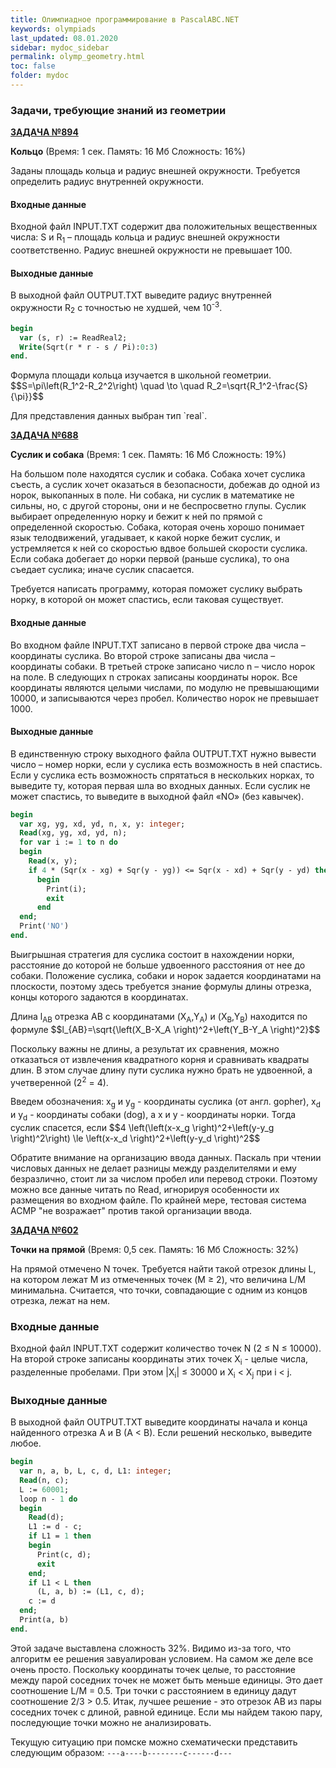 ```yaml
---
title: Олимпиадное программирование в PascalABC.NET
keywords: olympiads
last_updated: 08.01.2020
sidebar: mydoc_sidebar
permalink: olymp_geometry.html
toc: false
folder: mydoc
---
```


<script src="//i.upmath.me/latex.js"></script> 

### Задачи, требующие знаний из геометрии

[**ЗАДАЧА №894**](https://acmp.ru/index.asp?main=task&id_task=894)   
	
**Кольцо** (Время: 1 сек. Память: 16 Мб Сложность: 16%)

Заданы площадь кольца и радиус внешней окружности. Требуется определить радиус внутренней окружности. 

#### Входные данные
Входной файл INPUT.TXT содержит два положительных вещественных числа: S и R<sub>1</sub> – площадь кольца и радиус внешней окружности соответственно. Радиус внешней окружности не превышает 100.

#### Выходные данные
В выходной файл OUTPUT.TXT выведите радиус внутренней окружности R<sub>2</sub> с точностью не худшей, чем 10<sup>-3</sup>.

```pascal
begin
  var (s, r) := ReadReal2;
  Write(Sqrt(r * r - s / Pi):0:3)
end.
```

<p>Формула площади кольца изучается в школьной геометрии.
$$S=\pi\left(R_1^2-R_2^2\right) \quad \to \quad R_2=\sqrt{R_1^2-\frac{S}{\pi}}$$</p>
Для представления данных выбран тип `real`.

[**ЗАДАЧА №688**](https://acmp.ru/index.asp?main=task&id_task=688) 		
	
**Суслик и собака** (Время: 1 сек. Память: 16 Мб Сложность: 19%)

На большом поле находятся суслик и собака. Собака хочет суслика съесть, а суслик хочет оказаться в безопасности, добежав до одной из норок, выкопанных в поле. Ни собака, ни суслик в математике не сильны, но, с другой стороны, они и не беспросветно глупы. Суслик выбирает определенную норку и бежит к ней по прямой с определенной скоростью. Собака, которая очень хорошо понимает язык телодвижений, угадывает, к какой норке бежит суслик, и устремляется к ней со скоростью вдвое большей скорости суслика. Если собака добегает до норки первой (раньше суслика), то она съедает суслика; иначе суслик спасается.

Требуется написать программу, которая поможет суслику выбрать норку, в которой он может спастись, если таковая существует.

#### Входные данные
Во входном файле INPUT.TXT записано в первой строке два числа – координаты суслика. Во второй строке записаны два числа – координаты собаки. В третьей строке записано число n – число норок на поле. В следующих n строках записаны координаты норок. Все координаты являются целыми числами, по модулю не превышающими 10000, и записываются через пробел. Количество норок не превышает 1000.

#### Выходные данные
В единственную строку выходного файла OUTPUT.TXT нужно вывести число – номер норки, если у суслика есть возможность в ней спастись. Если у суслика есть возможность спрятаться в нескольких норках, то выведите ту, которая первая шла во входных данных. Если суслик не может спастись, то выведите в выходной файл «NO» (без кавычек).

```pascal
begin
  var xg, yg, xd, yd, n, x, y: integer;
  Read(xg, yg, xd, yd, n);
  for var i := 1 to n do
  begin
    Read(x, y);
    if 4 * (Sqr(x - xg) + Sqr(y - yg)) <= Sqr(x - xd) + Sqr(y - yd) then
      begin
        Print(i);
        exit
      end
  end;
  Print('NO')
end.
```
Выигрышная стратегия для суслика состоит в нахождении норки, расстояние до которой не больше удвоенного расстояния от нее до собаки. Положение суслика, собаки и норок задается координатами на плоскости, поэтому здесь требуется знание формулы длины отрезка, концы которого задаются в координатах.
<p>Длина l<sub>AB</sub> отрезка AB с координатами (X<sub>A</sub>,Y<sub>A</sub>) и (X<sub>B</sub>,Y<sub>B</sub>) находится по формуле $$l_{AB}=\sqrt{\left(X_B-X_A \right)^2+\left(Y_B-Y_A \right)^2}$$</p>
Поскольку важны не длины, а результат их сравнения, можно отказаться от извлечения квадратного корня и сравнивать квадраты длин. В этом случае длину пути суслика нужно брать не удвоенной, а учетверенной (2<sup>2</sup> = 4).
<p>Введем обозначения: x<sub>g</sub> и y<sub>g</sub> - координаты суслика (от англ. gopher), x<sub>d</sub> и y<sub>d</sub> - координаты собаки (dog), а x и y - координаты норки. Тогда суслик спасется, если
$$4 \left(\left(x-x_g \right)^2+\left(y-y_g \right)^2\right) \le \left(x-x_d \right)^2+\left(y-y_d \right)^2$$</p>

Обратите внимание на организацию ввода данных. Паскаль при чтении числовых данных не делает разницы между разделителями и ему безразлично, стоит ли за числом пробел или перевод строки. Поэтому можно все данные читать по Read, игнорируя особенности их размещения во входном файле. По крайней мере, тестовая система ACMP "не возражает" против такой организации ввода.

[**ЗАДАЧА №602**](https://acmp.ru/index.asp?main=task&id_task=602) 		
	
**Точки на прямой** (Время: 0,5 сек. Память: 16 Мб Сложность: 32%)

На прямой отмечено N точек. Требуется найти такой отрезок длины L, на котором лежат M из отмеченных точек (M ≥ 2), что величина L/M минимальна. Считается, что точки, совпадающие с одним из концов отрезка, лежат на нем.

### Входные данные
Входной файл INPUT.TXT содержит количество точек N (2 ≤ N ≤ 10000). На второй строке записаны координаты этих точек X<sub>i</sub> - целые числа, разделенные пробелами. При этом |X<sub>i</sub>| ≤ 30000 и X<sub>i</sub> < X<sub>j</sub> при i < j.

### Выходные данные
В выходной файл OUTPUT.TXT выведите координаты начала и конца найденного отрезка A и B (A < B). Если решений несколько, выведите любое.

```pascal
begin
  var n, a, b, L, c, d, L1: integer;
  Read(n, c);
  L := 60001;
  loop n - 1 do
  begin
    Read(d);
    L1 := d - c;
    if L1 = 1 then
    begin
      Print(c, d);
      exit
    end;
    if L1 < L then
      (L, a, b) := (L1, c, d);
    c := d
  end;
  Print(a, b)
end.
```

Этой задаче выставлена сложность 32%. Видимо из-за того, что алгоритм ее решения завуалирован условием. На самом же деле все очень просто. Поскольку координаты точек целые, то расстояние между парой соседних точек не может быть меньше единицы. Это дает соотношение L/M = 0.5. Три точки с расстоянием в единицу дадут соотношение 2/3 > 0.5. Итак, лучшее решение - это отрезок AB из пары соседних точек с длиной, равной единице. Если мы найдем такою пару, последующие точки можно не анализировать.

Текущую ситуацию при помске можно схематически представить следующим образом: `---a----b--------c------d---`

